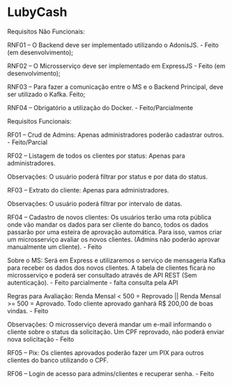 # LubyCash
Requisitos Não Funcionais:

RNF01 – O Backend deve ser implementado utilizando o AdonisJS. - Feito (em desenvolvimento);

RNF02 – O Microsserviço deve ser implementado em ExpressJS - Feito (em desenvolvimento);

RNF03 – Para fazer a comunicação entre o MS e o Backend Principal, deve ser utilizado o Kafka. Feito;

RNF04 – Obrigatório a utilização do Docker. - Feito/Parcialmente

Requisitos Funcionais:

RF01 – Crud de Admins: Apenas administradores poderão cadastrar outros. - Feito/Parcial

RF02 – Listagem de todos os clientes por status: Apenas para administradores.

Observações: O usuário poderá filtrar por status e por data do status.

RF03 – Extrato do cliente: Apenas para administradores.

Observações: O usuário poderá filtrar por intervalo de datas.

RF04 – Cadastro de novos clientes: Os usuários terão uma rota pública onde vão mandar os dados para ser cliente do banco, todos os dados passarão por uma esteira de aprovação automática. Para isso, vamos criar um microsserviço avaliar os novos clientes. (Admins não poderão aprovar manualmente um cliente). - Feito

Sobre o MS: Será em Express e utilizaremos o serviço de mensageria Kafka para receber os dados dos novos clientes. A tabela de clientes ficará no microsserviço e poderá ser consultado através de API REST (Sem autenticação). - Feito parcialmente - falta consulta pela API

Regras para Avaliação: Renda Mensal < 500 = Reprovado || Renda Mensal >= 500 = Aprovado. Todo cliente aprovado ganhará R$ 200,00 de boas vindas. - Feito

Observações: O microsserviço deverá mandar um e-mail informando o cliente sobre o status da solicitação. Um CPF reprovado, não poderá enviar nova solicitação - Feito

RF05 – Pix: Os clientes aprovados poderão fazer um PIX para outros clientes do banco utilizando o CPF.

RF06 – Login de acesso para admins/clientes e recuperar senha. - Feito
